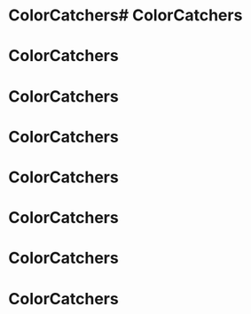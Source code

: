 # ColorCatchers# ColorCatchers
# ColorCatchers
# ColorCatchers
# ColorCatchers
# ColorCatchers
# ColorCatchers
# ColorCatchers
# ColorCatchers
